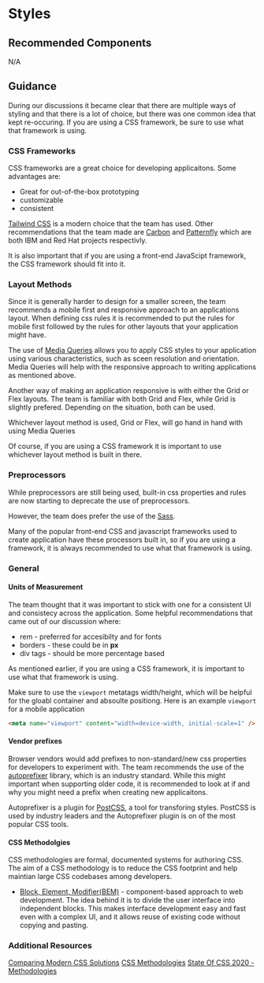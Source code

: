 # Styles

## Recommended Components

N/A

## Guidance

During our discussions it became clear that there are multiple ways of styling and that there is a lot of choice, but there was one common idea that kept re-occuring.  If you are using a CSS framework, be sure to use what that framework is using.

### CSS Frameworks

CSS frameworks are a great choice for developing applicaitons.  Some advantages are:

* Great for out-of-the-box prototyping
* customizable
* consistent

[Tailwind CSS](https://tailwindcss.com/) is a modern choice that the team has used.  Other recommendations that the team made are [Carbon](https://carbondesignsystem.com/) and [Patternfly](https://www.patternfly.org/) which are both IBM and Red Hat projects respectivly.

It is also important that if you are using a front-end JavaScipt framework, the CSS framework should fit into it.

### Layout Methods

Since it is generally harder to design for a smaller screen, the team recommends a mobile first and responsive approach to an applications layout.  When defining css rules it is recommended to put the rules for mobile first followed by the rules for other layouts that your application might have.

The use of [Media Queries](https://developer.mozilla.org/en-US/docs/Web/CSS/CSS_media_queries/Using_media_queries) allows you to apply CSS styles to your application using various characteristics, such as sceen resolution and orientation.  Media Queries will help with the responsive approach to writing applications as mentioned above.

Another way of making an application responsive is with either the Grid or Flex layouts.  The team is familiar with both Grid and Flex, while Grid is slightly prefered.  Depending on the situation, both can be used.

Whichever layout method is used, Grid or Flex, will go hand in hand with using Media Queries

Of course, if you are using a CSS framework it is important to use whichever layout method is built in there.

### Preprocessors

While preprocessors are still being used, built-in css properties and rules are now starting to deprecate the use of preprocessors.

However, the team does prefer the use of the [Sass](https://sass-lang.com/).

Many of the popular front-end CSS and javascript frameworks used to create application have these processors built in, so if you are using a framework, it is always recommended to use what that framework is using.

### General

#### Units of Measurement

The team thought that it was important to stick with one for a consistent UI and consistecy across the application.  Some helpful recommendations that came out of our discussion where:

* rem - preferred for accesibilty and for fonts
* borders - these could be in **px**
* div tags - should be more percentage based

As mentioned earlier, if you are using a CSS framework, it is important to use what that framework is using.

Make sure to use the `viewport` metatags width/height, which will be helpful for the gloabl container and absoulte positiong.  Here is an example `viewport` for a mobile application

```html
<meta name="viewport" content="width=device-width, initial-scale=1" />
```

#### Vendor prefixes

Browser vendors would add prefixes to non-standard/new css properties for developers to experiment with.  The team recommends the use of the [autoprefixer](https://www.npmjs.com/package/autoprefixer) library, which is an industry standard.  While this might important when supporting older code, it is recommended to look at if and why you might need a prefix when creating new applicaitons.

Autoprefixer is a plugin for [PostCSS](https://github.com/postcss/postcss), a tool for transforing styles.  PostCSS is used by industry leaders and the Autoprefixer plugin is on of the most popular CSS tools.

#### CSS Methodolgies

CSS methodologies are formal, documented systems for authoring CSS.  The aim of a CSS methodology is to reduce the CSS footprint and help maintian large CSS codebases among developers.

* [Block, Element, Modifier(BEM)](https://getbem.com/) - component-based approach to web development. The idea behind it is to divide the user interface into independent blocks. This makes interface development easy and fast even with a complex UI, and it allows reuse of existing code without copying and pasting.


### Additional Resources

[Comparing Modern CSS Solutions](https://www.youtube.com/watch?v=CQuTF-bkOgc)
[CSS Methodologies](https://github.com/awesome-css-group/awesome-css#naming-conventions--methodologies-bulb)
[State Of CSS 2020 - Methodologies](https://2020.stateofcss.com/en-US/technologies/methodologies/)
